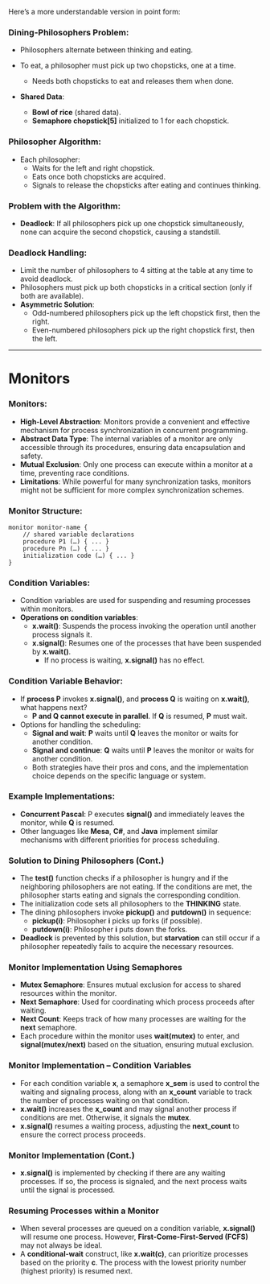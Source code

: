 Here’s a more understandable version in point form:

### **Dining-Philosophers Problem**:
- Philosophers alternate between thinking and eating.
- To eat, a philosopher must pick up two chopsticks, one at a time.
  - Needs both chopsticks to eat and releases them when done.
  
- **Shared Data**:
  - **Bowl of rice** (shared data).
  - **Semaphore chopstick[5]** initialized to 1 for each chopstick.
### **Philosopher Algorithm**:
- Each philosopher:
  - Waits for the left and right chopstick.
  - Eats once both chopsticks are acquired.
  - Signals to release the chopsticks after eating and continues thinking.
  
### **Problem with the Algorithm**:
- **Deadlock**: If all philosophers pick up one chopstick simultaneously, none can acquire the second chopstick, causing a standstill.

### **Deadlock Handling**:
- Limit the number of philosophers to 4 sitting at the table at any time to avoid deadlock.
- Philosophers must pick up both chopsticks in a critical section (only if both are available).
- **Asymmetric Solution**:
  - Odd-numbered philosophers pick up the left chopstick first, then the right.
  - Even-numbered philosophers pick up the right chopstick first, then the left.
  

---
# Monitors

### **Monitors**:
- **High-Level Abstraction**: Monitors provide a convenient and effective mechanism for process synchronization in concurrent programming.
- **Abstract Data Type**: The internal variables of a monitor are only accessible through its procedures, ensuring data encapsulation and safety.
- **Mutual Exclusion**: Only one process can execute within a monitor at a time, preventing race conditions.
- **Limitations**: While powerful for many synchronization tasks, monitors might not be sufficient for more complex synchronization schemes.

### **Monitor Structure**:
```text
monitor monitor-name {
    // shared variable declarations
    procedure P1 (…) { ... }
    procedure Pn (…) { ... }
    initialization code (…) { ... }
}
```

### **Condition Variables**:
- Condition variables are used for suspending and resuming processes within monitors.
- **Operations on condition variables**:
  - **x.wait()**: Suspends the process invoking the operation until another process signals it.
  - **x.signal()**: Resumes one of the processes that have been suspended by **x.wait()**.
    - If no process is waiting, **x.signal()** has no effect.

### **Condition Variable Behavior**:
- If **process P** invokes **x.signal()**, and **process Q** is waiting on **x.wait()**, what happens next?
  - **P and Q cannot execute in parallel**. If **Q** is resumed, **P** must wait.
- Options for handling the scheduling:
  - **Signal and wait**: **P** waits until **Q** leaves the monitor or waits for another condition.
  - **Signal and continue**: **Q** waits until **P** leaves the monitor or waits for another condition.
  - Both strategies have their pros and cons, and the implementation choice depends on the specific language or system.
  
### **Example Implementations**:
- **Concurrent Pascal**: P executes **signal()** and immediately leaves the monitor, while **Q** is resumed.
- Other languages like **Mesa**, **C#**, and **Java** implement similar mechanisms with different priorities for process scheduling.


### **Solution to Dining Philosophers (Cont.)**
- The **test()** function checks if a philosopher is hungry and if the neighboring philosophers are not eating. If the conditions are met, the philosopher starts eating and signals the corresponding condition.
- The initialization code sets all philosophers to the **THINKING** state.
- The dining philosophers invoke **pickup()** and **putdown()** in sequence:
  - **pickup(i)**: Philosopher **i** picks up forks (if possible).
  - **putdown(i)**: Philosopher **i** puts down the forks.
- **Deadlock** is prevented by this solution, but **starvation** can still occur if a philosopher repeatedly fails to acquire the necessary resources.

### **Monitor Implementation Using Semaphores**
- **Mutex Semaphore**: Ensures mutual exclusion for access to shared resources within the monitor.
- **Next Semaphore**: Used for coordinating which process proceeds after waiting.
- **Next Count**: Keeps track of how many processes are waiting for the **next** semaphore.
- Each procedure within the monitor uses **wait(mutex)** to enter, and **signal(mutex/next)** based on the situation, ensuring mutual exclusion.

### **Monitor Implementation – Condition Variables**
- For each condition variable **x**, a semaphore **x_sem** is used to control the waiting and signaling process, along with an **x_count** variable to track the number of processes waiting on that condition.
- **x.wait()** increases the **x_count** and may signal another process if conditions are met. Otherwise, it signals the **mutex**.
- **x.signal()** resumes a waiting process, adjusting the **next_count** to ensure the correct process proceeds.

### **Monitor Implementation (Cont.)**
- **x.signal()** is implemented by checking if there are any waiting processes. If so, the process is signaled, and the next process waits until the signal is processed.

### **Resuming Processes within a Monitor**
- When several processes are queued on a condition variable, **x.signal()** will resume one process. However, **First-Come-First-Served (FCFS)** may not always be ideal.
- A **conditional-wait** construct, like **x.wait(c)**, can prioritize processes based on the priority **c**. The process with the lowest priority number (highest priority) is resumed next.
